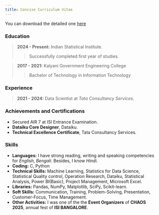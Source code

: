 ```yaml
---
title: Concise Curriculum Vitae
---
```

You can download the detailed one [here](https://github.com/paulpseudoman/paulpseudoman.github.io/raw/main/MY_CV.pdf)

### Education
> **2024 - Present:** Indian Statistical Institute.
>> Successfully completed first year of studies.

> **2017 - 2021:** Kalyani Government Engineering College
>> Bachelor of Technology in Information Technology

### Experience
> **2021 - 2024:** Data Scientist at *Tata Consultancy Services*.

### Achievements and Certifications
- Secured AIR 7 at ISI Entrance Examination.
- **Dataiku Core Designer**, Dataiku.
- **Technical Excellence Certificate**, Tata Consultancy Services.

### Skills
- **Languages:** I have strong reading, writing and speaking competencies for *English*, *Bengali*. Besides, I know *Hindi*.
- **Coding:** C, Python
- **Technical Skills:** Machine Learning, Statistics for Data Science, Statistical Quality control, Operation Research, Dataiku, Statistical Analysis, Power BI(Basic), Project Management, Microsoft Excel.
- **Libraries:** Pandas, NumPy, Matplotlib, SciPy, Scikit-learn.
- **Soft Skills:** Communication, Training, Problem-Solving, Presentation, Customer-Focus, Time Management.
- **Other Activities:** I was one of the the **Event Organizers** of **CHAOS 2025**, annual fest of **ISI BANGALORE**.
